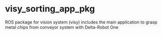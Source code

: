 # visy_sorting_app_pkg
ROS package for vision system (visy) includes the main application to grasp metal chips from conveyor system with Delta-Robot One
